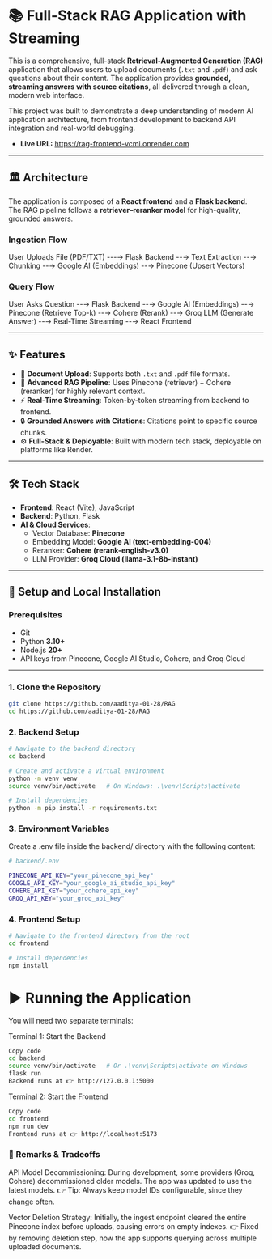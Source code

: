 # 📚 Full-Stack RAG Application with Streaming

This is a comprehensive, full-stack **Retrieval-Augmented Generation (RAG)** application that allows users to upload documents (`.txt` and `.pdf`) and ask questions about their content. The application provides **grounded, streaming answers with source citations**, all delivered through a clean, modern web interface.

This project was built to demonstrate a deep understanding of modern AI application architecture, from frontend development to backend API integration and real-world debugging.
* **Live URL:**    https://rag-frontend-vcmi.onrender.com
---

## 🏛️ Architecture
The application is composed of a **React frontend** and a **Flask backend**.  
The RAG pipeline follows a **retriever–reranker model** for high-quality, grounded answers.

### Ingestion Flow
User Uploads File (PDF/TXT) ---→ Flask Backend --→ Text Extraction --→ Chunking --→ Google AI (Embeddings) --→ Pinecone (Upsert Vectors)



### Query Flow
User Asks Question --→ Flask Backend --→ Google AI (Embeddings) --→ Pinecone (Retrieve Top-k) --→ Cohere (Rerank) --→ Groq LLM (Generate Answer) --→ Real-Time Streaming --→ React Frontend



---

## ✨ Features
- 📄 **Document Upload**: Supports both `.txt` and `.pdf` file formats.  
- 🧠 **Advanced RAG Pipeline**: Uses Pinecone (retriever) + Cohere (reranker) for highly relevant context.  
- ⚡ **Real-Time Streaming**: Token-by-token streaming from backend to frontend.  
- 🔒 **Grounded Answers with Citations**: Citations point to specific source chunks.  
- ⚙️ **Full-Stack & Deployable**: Built with modern tech stack, deployable on platforms like Render.  

---

## 🛠️ Tech Stack
- **Frontend**: React (Vite), JavaScript  
- **Backend**: Python, Flask  
- **AI & Cloud Services**:
  - Vector Database: **Pinecone**
  - Embedding Model: **Google AI (text-embedding-004)**
  - Reranker: **Cohere (rerank-english-v3.0)**
  - LLM Provider: **Groq Cloud (llama-3.1-8b-instant)**

---

## 🔧 Setup and Local Installation

### Prerequisites
- Git  
- Python **3.10+**  
- Node.js **20+**  
- API keys from Pinecone, Google AI Studio, Cohere, and Groq Cloud  

---

### 1. Clone the Repository
```bash
git clone https://github.com/aaditya-01-28/RAG
cd https://github.com/aaditya-01-28/RAG
```

### 2. Backend Setup
```bash
# Navigate to the backend directory
cd backend

# Create and activate a virtual environment
python -m venv venv
source venv/bin/activate   # On Windows: .\venv\Scripts\activate

# Install dependencies
python -m pip install -r requirements.txt
```

### 3. Environment Variables
Create a .env file inside the backend/ directory with the following content:

```bash
# backend/.env

PINECONE_API_KEY="your_pinecone_api_key"
GOOGLE_API_KEY="your_google_ai_studio_api_key"
COHERE_API_KEY="your_cohere_api_key"
GROQ_API_KEY="your_groq_api_key"
```
### 4. Frontend Setup
```bash
# Navigate to the frontend directory from the root
cd frontend

# Install dependencies
npm install
```
# ▶️ Running the Application
You will need two separate terminals:

Terminal 1: Start the Backend
```bash
Copy code
cd backend
source venv/bin/activate   # Or .\venv\Scripts\activate on Windows
flask run
Backend runs at 👉 http://127.0.0.1:5000
```
Terminal 2: Start the Frontend
```bash
Copy code
cd frontend
npm run dev
Frontend runs at 👉 http://localhost:5173
```
### 📝 Remarks & Tradeoffs
API Model Decommissioning: During development, some providers (Groq, Cohere) decommissioned older models. The app was updated to use the latest models.
👉 Tip: Always keep model IDs configurable, since they change often.

Vector Deletion Strategy: Initially, the ingest endpoint cleared the entire Pinecone index before uploads, causing errors on empty indexes.
👉 Fixed by removing deletion step, now the app supports querying across multiple uploaded documents.
